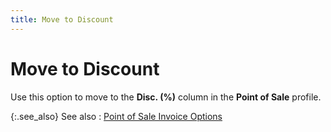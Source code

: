 ```yaml
---
title: Move to Discount
---
```


# Move to Discount


Use this option to move to the **Disc. 
 (%)** column in the **Point of Sale**  profile.


{:.see_also}
See also
: [Point  of Sale Invoice Options]({{site.pos_baseurl}}/pos-trans/create-pos-doc/pos-si-profile/options/point_of_sale_invoice_options.html)
